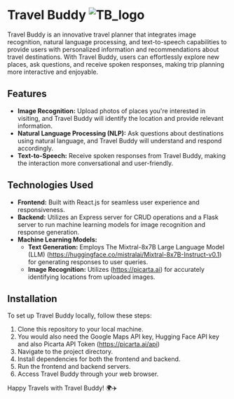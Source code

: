 # Travel Buddy ![TB_logo](https://github.com/SiddheshSonar/Travel-Buddy_Recur/blob/52b86f36f1444a33f69dbf67ce97e62efdef9eac/client/src/assets/logo-hck.svg)

Travel Buddy is an innovative travel planner that integrates image recognition, natural language processing, and text-to-speech capabilities to provide users with personalized information and recommendations about travel destinations. With Travel Buddy, users can effortlessly explore new places, ask questions, and receive spoken responses, making trip planning more interactive and enjoyable.

## Features

- **Image Recognition:** Upload photos of places you're interested in visiting, and Travel Buddy will identify the location and provide relevant information.
- **Natural Language Processing (NLP):** Ask questions about destinations using natural language, and Travel Buddy will understand and respond accordingly.
- **Text-to-Speech:** Receive spoken responses from Travel Buddy, making the interaction more conversational and user-friendly.

## Technologies Used

- **Frontend:** Built with React.js for seamless user experience and responsiveness.
- **Backend:** Utilizes an Express server for CRUD operations and a Flask server to run machine learning models for image recognition and response generation.
- **Machine Learning Models:**
  - **Text Generation:** Employs The Mixtral-8x7B Large Language Model (LLM) (https://huggingface.co/mistralai/Mixtral-8x7B-Instruct-v0.1) for generating responses to user queries.
  - **Image Recognition:** Utilizes (https://picarta.ai) for accurately identifying locations from uploaded images.

## Installation

To set up Travel Buddy locally, follow these steps:

1. Clone this repository to your local machine.
2. You would also need the Google Maps API key, Hugging Face API key and also Picarta API Token (https://picarta.ai/api) 
3. Navigate to the project directory.
4. Install dependencies for both the frontend and backend.
5. Run the frontend and backend servers.
6. Access Travel Buddy through your web browser.

Happy Travels with Travel Buddy! 🌍✈️
